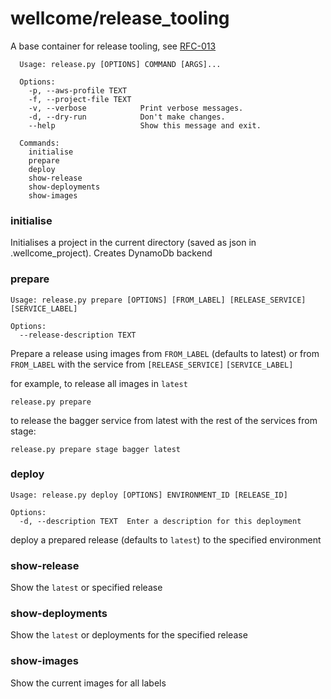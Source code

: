 # wellcome/release_tooling

A base container for release tooling, see [RFC-013](https://github.com/wellcometrust/platform/tree/master/docs/rfcs/013-release_deployment_tracking)

	
~~~~
  Usage: release.py [OPTIONS] COMMAND [ARGS]...

  Options:
    -p, --aws-profile TEXT
    -f, --project-file TEXT
    -v, --verbose            Print verbose messages.
    -d, --dry-run            Don't make changes.
    --help                   Show this message and exit.

  Commands:
    initialise
    prepare
    deploy
    show-release
    show-deployments
    show-images
~~~~

### initialise
Initialises a project in the current directory (saved as json in .wellcome_project).  Creates DynamoDb backend

### prepare
~~~~
Usage: release.py prepare [OPTIONS] [FROM_LABEL] [RELEASE_SERVICE] [SERVICE_LABEL]

Options:
  --release-description TEXT
~~~~
Prepare a release using images from `FROM_LABEL` (defaults to latest) 
or from `FROM_LABEL` with the service from `[RELEASE_SERVICE]` `[SERVICE_LABEL]`

for example, to release all images in `latest`
~~~~
release.py prepare
~~~~

to release the bagger service from latest with the rest of the services from stage:
~~~~
release.py prepare stage bagger latest
~~~~

### deploy
~~~~
Usage: release.py deploy [OPTIONS] ENVIRONMENT_ID [RELEASE_ID]

Options:
  -d, --description TEXT  Enter a description for this deployment
~~~~
deploy a prepared release (defaults to `latest`) to the specified environment

### show-release
Show the `latest` or specified release

### show-deployments
Show the `latest` or deployments for the specified release

### show-images
Show the current images for all labels
